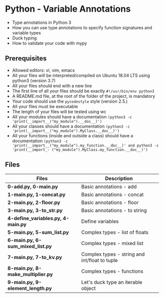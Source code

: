 
# Python - Variable Annotations

- Type annotations in Python 3
- How you can use type annotations to specify function signatures and variable types
- Duck typing
- How to validate your code with mypy

## Prerequisites

- Allowed editors: vi, vim, emacs
- All your files will be interpreted/compiled on Ubuntu 18.04 LTS using python3 (version 3.7)
- All your files should end with a new line
- The first line of all your files should be exactly `#!/usr/bin/env python3`
- A README.md file, at the root of the folder of the project, is mandatory
- Your code should use the `pycodestyle` style (version 2.5.)
- All your files must be executable
- The length of your files will be tested using wc
- All your modules should have a documentation `(python3 -c 'print(__import__("my_module").__doc__)')`
- All your classes should have a documentation `(python3 -c 'print(__import__("my_module").MyClass.__doc__)')`
- All your functions (inside and outside a class) should have a documentation `(python3 -c 'print(__import__("my_module").my_function.__doc__)' and python3 -c 'print(__import_- ("my_module").MyClass.my_function.__doc__)')`


## Files

| Files                                      | Description                                   |
| ------------------------------------------ | --------------------------------------------- |
| **0-add.py, 0-main.py**                    | Basic annotations - add                       |
| **1-main.py, 1-concat.py**                 | Basic annotations - concat                    |
| **2-main.py, 2-floor.py**                  | Basic annotations - floor                     |
| **3-main.py, 3-to_str.py**                 | Basic annotations - to string                 |
| **4-define_variables.py, 4-main.py**       | Define variables                              |
| **5-main.py, 5-sum_list.py**               | Complex types - list of floats                |
| **6-main.py, 6-sum_mixed_list.py**         | Complex types - mixed list                    |
| **7-main.py, 7-to_kv.py**                  | Complex types - string and int/float to tuple |
| **8-main.py, 8-make_multiplier.py**        | Complex types - functions                     |
| **9-main.py, 9-element_length.py**         | Let's duck type an iterable object            |

